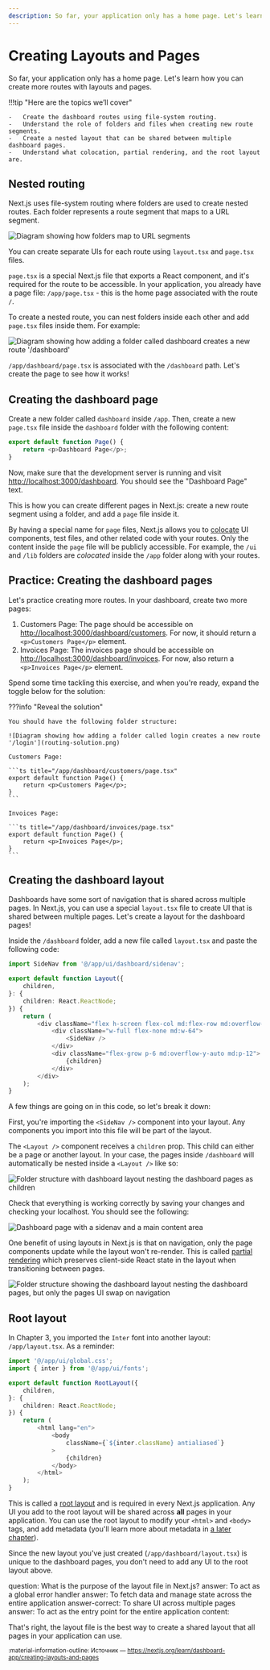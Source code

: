 ```yaml
---
description: So far, your application only has a home page. Let's learn how you can create more routes with layouts and pages.
---
```


# Creating Layouts and Pages

So far, your application only has a home page. Let's learn how you can create more routes with layouts and pages.

!!!tip "Here are the topics we’ll cover"

    -   Create the dashboard routes using file-system routing.
    -   Understand the role of folders and files when creating new route segments.
    -   Create a nested layout that can be shared between multiple dashboard pages.
    -   Understand what colocation, partial rendering, and the root layout are.

## Nested routing

Next.js uses file-system routing where folders are used to create nested routes. Each folder represents a route segment that maps to a URL segment.

![Diagram showing how folders map to URL segments](folders-to-url-segments.png)

You can create separate UIs for each route using `layout.tsx` and `page.tsx` files.

`page.tsx` is a special Next.js file that exports a React component, and it's required for the route to be accessible. In your application, you already have a page file: `/app/page.tsx` - this is the home page associated with the route `/`.

To create a nested route, you can nest folders inside each other and add `page.tsx` files inside them. For example:

![Diagram showing how adding a folder called dashboard creates a new route '/dashboard'](dashboard-route.png)

`/app/dashboard/page.tsx` is associated with the `/dashboard` path. Let's create the page to see how it works!

## Creating the dashboard page

Create a new folder called `dashboard` inside `/app`. Then, create a new `page.tsx` file inside the `dashboard` folder with the following content:

```ts title="/app/dashboard/page.tsx"
export default function Page() {
    return <p>Dashboard Page</p>;
}
```

Now, make sure that the development server is running and visit <http://localhost:3000/dashboard>. You should see the "Dashboard Page" text.

This is how you can create different pages in Next.js: create a new route segment using a folder, and add a `page` file inside it.

By having a special name for `page` files, Next.js allows you to [colocate](https://nextjs.org/docs/app/building-your-application/routing#colocation) UI components, test files, and other related code with your routes. Only the content inside the `page` file will be publicly accessible. For example, the `/ui` and `/lib` folders are _colocated_ inside the `/app` folder along with your routes.

## Practice: Creating the dashboard pages

Let's practice creating more routes. In your dashboard, create two more pages:

1.  Customers Page: The page should be accessible on <http://localhost:3000/dashboard/customers>. For now, it should return a `<p>Customers Page</p>` element.
2.  Invoices Page: The invoices page should be accessible on <http://localhost:3000/dashboard/invoices>. For now, also return a `<p>Invoices Page</p>` element.

Spend some time tackling this exercise, and when you're ready, expand the toggle below for the solution:

???info "Reveal the solution"

    You should have the following folder structure:

    ![Diagram showing how adding a folder called login creates a new route '/login'](routing-solution.png)

    Customers Page:

    ```ts title="/app/dashboard/customers/page.tsx"
    export default function Page() {
    	return <p>Customers Page</p>;
    }
    ```

    Invoices Page:

    ```ts title="/app/dashboard/invoices/page.tsx"
    export default function Page() {
    	return <p>Invoices Page</p>;
    }
    ```

## Creating the dashboard layout

Dashboards have some sort of navigation that is shared across multiple pages. In Next.js, you can use a special `layout.tsx` file to create UI that is shared between multiple pages. Let's create a layout for the dashboard pages!

Inside the `/dashboard` folder, add a new file called `layout.tsx` and paste the following code:

```ts title="/app/dashboard/layout.tsx"
import SideNav from '@/app/ui/dashboard/sidenav';

export default function Layout({
    children,
}: {
    children: React.ReactNode;
}) {
    return (
        <div className="flex h-screen flex-col md:flex-row md:overflow-hidden">
            <div className="w-full flex-none md:w-64">
                <SideNav />
            </div>
            <div className="flex-grow p-6 md:overflow-y-auto md:p-12">
                {children}
            </div>
        </div>
    );
}
```

A few things are going on in this code, so let's break it down:

First, you're importing the `<SideNav />` component into your layout. Any components you import into this file will be part of the layout.

The `<Layout />` component receives a `children` prop. This child can either be a page or another layout. In your case, the pages inside `/dashboard` will automatically be nested inside a `<Layout />` like so:

![Folder structure with dashboard layout nesting the dashboard pages as children](shared-layout.png)

Check that everything is working correctly by saving your changes and checking your localhost. You should see the following:

![Dashboard page with a sidenav and a main content area](shared-layout-page.png)

One benefit of using layouts in Next.js is that on navigation, only the page components update while the layout won't re-render. This is called [partial rendering](https://nextjs.org/docs/app/building-your-application/routing/linking-and-navigating#4-partial-rendering) which preserves client-side React state in the layout when transitioning between pages.

![Folder structure showing the dashboard layout nesting the dashboard pages, but only the pages UI swap on navigation](partial-rendering-dashboard.png)

## Root layout

In Chapter 3, you imported the `Inter` font into another layout: `/app/layout.tsx`. As a reminder:

```ts title="/app/layout.tsx"
import '@/app/ui/global.css';
import { inter } from '@/app/ui/fonts';

export default function RootLayout({
    children,
}: {
    children: React.ReactNode;
}) {
    return (
        <html lang="en">
            <body
                className={`${inter.className} antialiased`}
            >
                {children}
            </body>
        </html>
    );
}
```

This is called a [root layout](https://nextjs.org/docs/app/api-reference/file-conventions/layout#root-layouts) and is required in every Next.js application. Any UI you add to the root layout will be shared across **all** pages in your application. You can use the root layout to modify your `<html>` and `<body>` tags, and add metadata (you'll learn more about metadata in [a later chapter](adding-metadata.md)).

Since the new layout you've just created (`/app/dashboard/layout.tsx`) is unique to the dashboard pages, you don't need to add any UI to the root layout above.

<?quiz?>

question: What is the purpose of the layout file in Next.js?
answer: To act as a global error handler
answer: To fetch data and manage state across the entire application
answer-correct: To share UI across multiple pages
answer: To act as the entry point for the entire application
content:

<p>That's right, the layout file is the best way to create a shared layout that all pages in your application can use.</p>
<?/quiz?>

<small>:material-information-outline: Источник &mdash; <https://nextjs.org/learn/dashboard-app/creating-layouts-and-pages></small>

